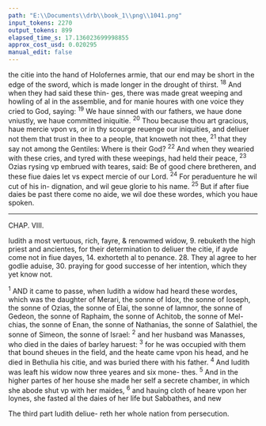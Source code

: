 ```yaml
---
path: "E:\\Documents\\drb\\book_1\\png\\1041.png"
input_tokens: 2270
output_tokens: 899
elapsed_time_s: 17.136023699998855
approx_cost_usd: 0.020295
manual_edit: false
---
```

the citie into the hand of Holofernes armie, that our end
may be short in the edge of the sword, which is made longer
in the drought of thirst. <sup>18</sup> And when they had said these thin-
ges, there was made great weeping and howling of al in the
assemblie, and for manie houres with one voice they cried to
God, saying: <sup>19</sup> We haue sinned with our fathers, we haue
done vniustly, we haue committed iniquitie. <sup>20</sup> Thou because
thou art gracious, haue mercie vpon vs, or in thy scourge
reuenge our iniquities, and deliuer not them that trust in thee
to a people, that knoweth not thee, <sup>21</sup> that they say not among
the Gentiles: Where is their God? <sup>22</sup> And when they wearied
with these cries, and tyred with these weepings, had held
their peace, <sup>23</sup> Ozias rysing vp embrued with teares, said: Be
of good chere bretheren, and these fiue daies let vs expect
mercie of our Lord. <sup>24</sup> For peraduenture he wil cut of his in-
dignation, and wil geue glorie to his name. <sup>25</sup> But if after fiue
daies be past there come no aide, we wil doe these wordes,
which you haue spoken.

<hr>

CHAP. VIII.

Iudith a most vertuous, rich, fayre, & renowmed widow, 9. rebuketh the
high priest and ancientes, for their determination to deliuer the citie, if ayde
come not in fiue dayes, 14. exhorteth al to penance. 28. They al agree to
her godlie aduise, 30. praying for good successe of her intention, which they
yet know not.

<sup>1</sup> AND it came to passe, when Iudith a widow had heard
these wordes, which was the daughter of Merari, the
sonne of Idox, the sonne of Ioseph, the sonne of Ozias, the
sonne of Elai, the sonne of Iamnor, the sonne of Gedeon, the
sonne of Raphaim, the sonne of Achitob, the sonne of Mel-
chias, the sonne of Enan, the sonne of Nathanias, the sonne
of Salathiel, the sonne of Simeon, the sonne of Israel: <sup>2</sup> and
her husband was Manasses, who died in the daies of barley
haruest: <sup>3</sup> for he was occupied with them that bound sheues
in the field, and the heate came vpon his head, and he died in
Bethulia his citie, and was buried there with his father. <sup>4</sup> And
Iudith was leaft his widow now three yeares and six mone-
thes. <sup>5</sup> And in the higher partes of her house she made her
self a secrete chamber, in which she abode shut vp with her
maides, <sup>6</sup> and hauing cloth of heare vpon her loynes, she
fasted al the daies of her life but Sabbathes, and new

<aside>The third part Iudith deliue-
reth her whole
nation from
persecution.</aside>

[^1]: In three spe-
cial obseruan-
ces this holie
widow led a
most religious
life: In much